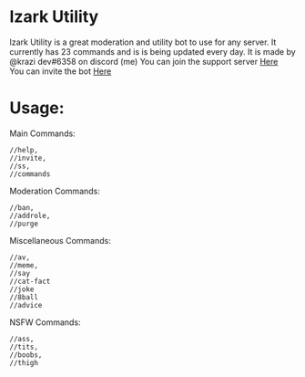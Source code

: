 # Izark Utility

Izark Utility is a great moderation and utility bot to use for any server. It currently has 23 commands and is is being updated every day. It is made by @krazi dev#6358 on discord (me)
You can join the support server [Here](https://discord.gg/aFpKUj83pc)  
You can invite the bot [Here](https://discord.com/api/oauth2/authorize?client_id=780619859418546176&permissions=8&scope=bot)

# Usage:
Main Commands:  
```
//help,  
//invite,  
//ss,  
//commands  
```
Moderation Commands:  
```//kick,
//ban,
//addrole,
//purge 
```
Miscellaneous Commands:  
```
//av,
//meme,
//say
//cat-fact
//joke
//8ball
//advice
```  
NSFW Commands:
```
//ass,
//tits,
//boobs,
//thigh
```
